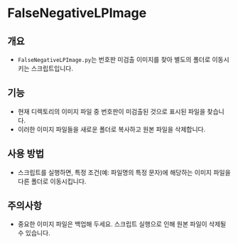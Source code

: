 # FalseNegativeLPImage

## 개요
- `FalseNegativeLPImage.py`는 번호판 미검출 이미지를 찾아 별도의 폴더로 이동시키는 스크립트입니다.

## 기능
- 현재 디렉토리의 이미지 파일 중 번호판이 미검출된 것으로 표시된 파일을 찾습니다.
- 이러한 이미지 파일들을 새로운 폴더로 복사하고 원본 파일을 삭제합니다.

## 사용 방법
- 스크립트를 실행하면, 특정 조건(예: 파일명의 특정 문자)에 해당하는 이미지 파일을 다른 폴더로 이동시킵니다.

## 주의사항
- 중요한 이미지 파일은 백업해 두세요. 스크립트 실행으로 인해 원본 파일이 삭제될 수 있습니다.
